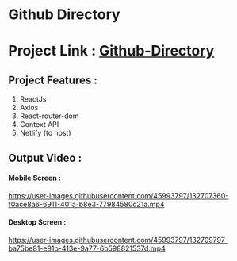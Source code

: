 # Github Directory
# Project Link : [Github-Directory](https://githubdirectory.netlify.app)


## Project Features :
1. ReactJs
2. Axios
3. React-router-dom
4. Context API
5. Netlify (to host)

## Output Video :

#### Mobile Screen : 
https://user-images.githubusercontent.com/45993797/132707360-f0ace8a6-6911-401a-b8e3-77984580c21a.mp4

#### Desktop Screen : 




https://user-images.githubusercontent.com/45993797/132709797-ba75be81-e91b-413e-9a77-6b598821537d.mp4


